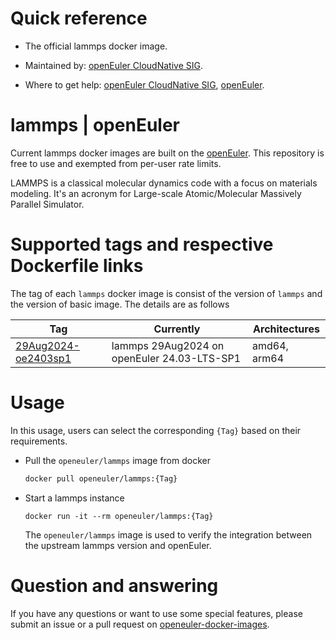 # Quick reference

- The official lammps docker image.

- Maintained by: [openEuler CloudNative SIG](https://gitee.com/openeuler/cloudnative).

- Where to get help: [openEuler CloudNative SIG](https://gitee.com/openeuler/cloudnative), [openEuler](https://gitee.com/openeuler/community).

# lammps | openEuler
Current lammps docker images are built on the [openEuler](https://repo.openeuler.org/). This repository is free to use and exempted from per-user rate limits.

LAMMPS is a classical molecular dynamics code with a focus on materials modeling. It's an acronym for Large-scale Atomic/Molecular Massively Parallel Simulator.

# Supported tags and respective Dockerfile links
The tag of each `lammps` docker image is consist of the version of `lammps` and the version of basic image. The details are as follows

| Tag                                                                                                                                  | Currently                                   | Architectures |
|--------------------------------------------------------------------------------------------------------------------------------------|---------------------------------------------|---------------|
| [29Aug2024-oe2403sp1](https://gitee.com/openeuler/openeuler-docker-images/blob/master/HPC/lammps/29Aug2024/24.03-lts-sp1/Dockerfile) | lammps 29Aug2024 on openEuler 24.03-LTS-SP1 | amd64, arm64  |

# Usage
In this usage, users can select the corresponding `{Tag}` based on their requirements.

- Pull the `openeuler/lammps` image from docker

	```bash
	docker pull openeuler/lammps:{Tag}
	```

- Start a lammps instance

    ```
    docker run -it --rm openeuler/lammps:{Tag}
    ```
    The `openeuler/lammps` image is used to verify the integration between the upstream lammps version and openEuler. 

# Question and answering
If you have any questions or want to use some special features, please submit an issue or a pull request on [openeuler-docker-images](https://gitee.com/openeuler/openeuler-docker-images).